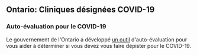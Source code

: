 ## Ontario: Cliniques désignées COVID-19

### Auto-évaluation pour le COVID-19

Le gouvernement de l'Ontario a développé [un outil](https://www.ontario.ca/page/2019-novel-coronavirus-covid-19-self-assessment) d'auto-évaluation pour vous aider à déterminer si vous devez vous faire dépister pour le COVID-19.

